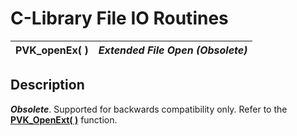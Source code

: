 # C-Library File IO Routines

**PVK_openEx( )** |  **_Extended File Open (Obsolete)_**  
---|---  
  
## Description

**_Obsolete_**. Supported for backwards compatibility only. Refer to the **[PVK_OpenExt( )](openext.md)** function.

